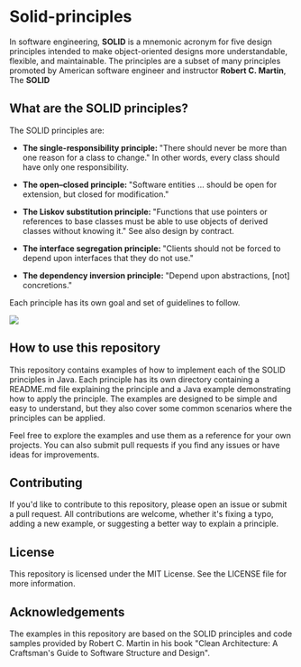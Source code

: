 # Solid-principles

In software engineering, <b>SOLID</b> is a mnemonic acronym for five design principles intended to make object-oriented designs more understandable, flexible, and maintainable. The principles are a subset of many principles promoted by American software engineer and instructor <b>Robert C. Martin</b>, The <b>SOLID</b> 

## What are the SOLID principles?

The SOLID principles are:

- <b>The single-responsibility principle: </b>"There should never be more than one reason for a class to change." In other words, every class should have only one responsibility.

- <b>The open–closed principle: </b>"Software entities ... should be open for extension, but closed for modification."

- <b>The Liskov substitution principle: </b>"Functions that use pointers or references to base classes must be able to use objects of derived classes without knowing it." See also design by contract.

- <b>The interface segregation principle: </b>"Clients should not be forced to depend upon interfaces that they do not use."

- <b>The dependency inversion principle: </b>"Depend upon abstractions, [not] concretions."

Each principle has its own goal and set of guidelines to follow.

 ![](https://miro.medium.com/max/1400/1*wrxj0oBKpA_GXb8LPhXOeg.png)
 
 ## How to use this repository
 
 This repository contains examples of how to implement each of the SOLID principles in Java. Each principle has its own directory containing a README.md file explaining the principle and a Java example demonstrating how to apply the principle. The examples are designed to be simple and easy to understand, but they also cover some common scenarios where the principles can be applied.

Feel free to explore the examples and use them as a reference for your own projects. You can also submit pull requests if you find any issues or have ideas for improvements.

## Contributing

If you'd like to contribute to this repository, please open an issue or submit a pull request. All contributions are welcome, whether it's fixing a typo, adding a new example, or suggesting a better way to explain a principle.

## License
This repository is licensed under the MIT License. See the LICENSE file for more information.

## Acknowledgements 

The examples in this repository are based on the SOLID principles and code samples provided by Robert C. Martin in his book "Clean Architecture: A Craftsman's Guide to Software Structure and Design".

